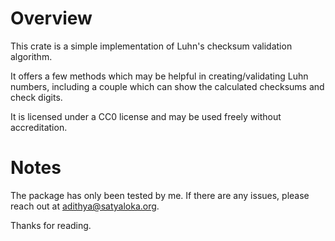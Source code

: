 # Overview
This crate is a simple implementation of Luhn's checksum validation algorithm.

It offers a few methods which may be helpful in creating/validating Luhn numbers, including a couple which can show the calculated checksums and check digits.

It is licensed under a CC0 license and may be used freely without accreditation.

# Notes
The package has only been tested by me. If there are any issues, please reach out at adithya@satyaloka.org.

Thanks for reading.

